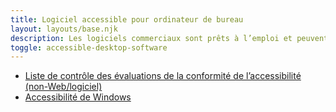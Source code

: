 ```yaml
---
title: Logiciel accessible pour ordinateur de bureau
layout: layouts/base.njk
description: Les logiciels commerciaux sont prêts à l’emploi et peuvent être achetés sur le marché; ils doivent être accessibles aux personnes handicapées pour leur permettre d’exécuter leurs tâches quotidiennes.
toggle: accessible-desktop-software
---
```


- [Liste de contrôle des évaluations de la conformité de l’accessibilité (non-Web/logiciel)](./a11ycheck-nonweb)
- [Accessibilité de Windows](https://www.microsoft.com/fr-ca/accessibility/windows?SilentAuth=1&activetab=pivot_1%3aprimaryr2)
